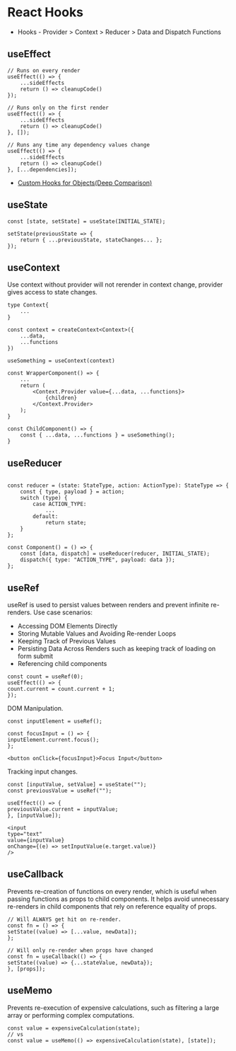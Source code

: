 # React Hooks

- Hooks - Provider > Context > Reducer > Data and Dispatch Functions

## useEffect

```
// Runs on every render
useEffect(() => {
    ...sideEffects
    return () => cleanupCode()
});

// Runs only on the first render
useEffect(() => {
    ...sideEffects
    return () => cleanupCode()
}, []);

// Runs any time any dependency values change
useEffect(() => {
    ...sideEffects
    return () => cleanupCode()
}, [...dependencies]);
```

- [Custom Hooks for Objects(Deep Comparison)](https://stackoverflow.com/questions/54095994/react-useeffect-comparing-objects)

## useState

```
const [state, setState] = useState(INITIAL_STATE);

setState(previousState => {
    return { ...previousState, stateChanges... };
});
```

## useContext

Use context without provider will not rerender in context change, provider gives access to state changes.

```
type Context{
	...
}

const context = createContext<Context>({
    ...data,
    ...functions
})

useSomething = useContext(context)

const WrapperComponent() => {
	...
    return (
        <Context.Provider value={...data, ...functions}>
            {children}
        </Context.Provider>
    );
}

const ChildComponent() => {
	const { ...data, ...functions } = useSomething();
}
```

## useReducer

```

const reducer = (state: StateType, action: ActionType): StateType => {
    const { type, payload } = action;
    switch (type) {
        case ACTION_TYPE:
            ...
        default:
            return state;
    }
};

const Component() = () => {
    const [data, dispatch] = useReducer(reducer, INITIAL_STATE);
    dispatch({ type: "ACTION_TYPE", payload: data });
};

```

## useRef

useRef is used to persist values between renders and prevent infinite re-renders.
Use case scenarios:

- Accessing DOM Elements Directly
- Storing Mutable Values and Avoiding Re-render Loops
- Keeping Track of Previous Values
- Persisting Data Across Renders such as keeping track of loading on form submit
- Referencing child components

```
const count = useRef(0);
useEffect(() => {
count.current = count.current + 1;
});
```

DOM Manipulation.

```
const inputElement = useRef();

const focusInput = () => {
inputElement.current.focus();
};

<button onClick={focusInput}>Focus Input</button>
```

Tracking input changes.

```
const [inputValue, setValue] = useState("");
const previousValue = useRef("");

useEffect(() => {
previousValue.current = inputValue;
}, [inputValue]);

<input
type="text"
value={inputValue}
onChange={(e) => setInputValue(e.target.value)}
/>
```

## useCallback

Prevents re-creation of functions on every render, which is useful when passing functions as props to child components. It helps avoid unnecessary re-renders in child components that rely on reference equality of props.

```
// Will ALWAYS get hit on re-render.
const fn = () => {
setState((value) => [...value, newData]);
};

// Will only re-render when props have changed
const fn = useCallback(() => {
setState((value) => {...stateValue, newData});
}, [props]);
```

## useMemo

Prevents re-execution of expensive calculations, such as filtering a large array or performing complex computations.

```
const value = expensiveCalculation(state);
// vs
const value = useMemo(() => expensiveCalculation(state), [state]);
```
